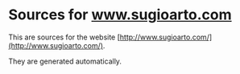 # Sources for www.sugioarto.com

This are sources for the website
[http://www.sugioarto.com/](http://www.sugioarto.com/).

They are generated automatically.
